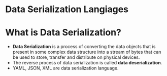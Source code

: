 # Data Serialization Langiages

# What is Data Serialization?
* __Data Serialization__ is a process of converting the data objects that is present in some complex data structure into a stream of bytes that can be used to store, transfer and distribute on physical devices.
* The reverse process of data serialization is called __data deserialization__.
* YAML, JSON, XML are data serialization language.